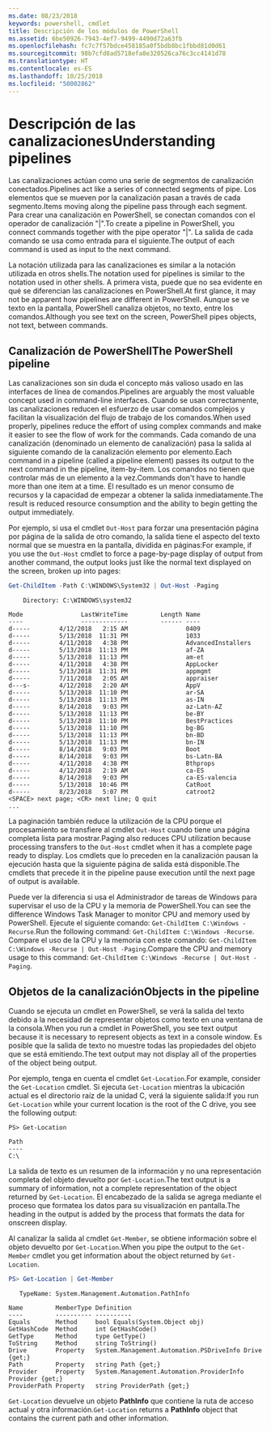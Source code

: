 ```yaml
---
ms.date: 08/23/2018
keywords: powershell, cmdlet
title: Descripción de los módulos de PowerShell
ms.assetid: 6be50926-7943-4ef7-9499-4490d72a63fb
ms.openlocfilehash: fc7c7f57bdce458185a0f5bdb8bc1fbbd81d0d61
ms.sourcegitcommit: 98b7cfd8ad5718efa8e320526ca76c3cc4141d78
ms.translationtype: HT
ms.contentlocale: es-ES
ms.lasthandoff: 10/25/2018
ms.locfileid: "50002862"
---
```

# <a name="understanding-pipelines"></a><span data-ttu-id="bf5e5-103">Descripción de las canalizaciones</span><span class="sxs-lookup"><span data-stu-id="bf5e5-103">Understanding pipelines</span></span>

<span data-ttu-id="bf5e5-104">Las canalizaciones actúan como una serie de segmentos de canalización conectados.</span><span class="sxs-lookup"><span data-stu-id="bf5e5-104">Pipelines act like a series of connected segments of pipe.</span></span> <span data-ttu-id="bf5e5-105">Los elementos que se mueven por la canalización pasan a través de cada segmento.</span><span class="sxs-lookup"><span data-stu-id="bf5e5-105">Items moving along the pipeline pass through each segment.</span></span> <span data-ttu-id="bf5e5-106">Para crear una canalización en PowerShell, se conectan comandos con el operador de canalización "|".</span><span class="sxs-lookup"><span data-stu-id="bf5e5-106">To create a pipeline in PowerShell, you connect commands together with the pipe operator "|".</span></span> <span data-ttu-id="bf5e5-107">La salida de cada comando se usa como entrada para el siguiente.</span><span class="sxs-lookup"><span data-stu-id="bf5e5-107">The output of each command is used as input to the next command.</span></span>

<span data-ttu-id="bf5e5-108">La notación utilizada para las canalizaciones es similar a la notación utilizada en otros shells.</span><span class="sxs-lookup"><span data-stu-id="bf5e5-108">The notation used for pipelines is similar to the notation used in other shells.</span></span> <span data-ttu-id="bf5e5-109">A primera vista, puede que no sea evidente en qué se diferencian las canalizaciones en PowerShell.</span><span class="sxs-lookup"><span data-stu-id="bf5e5-109">At first glance, it may not be apparent how pipelines are different in PowerShell.</span></span> <span data-ttu-id="bf5e5-110">Aunque se ve texto en la pantalla, PowerShell canaliza objetos, no texto, entre los comandos.</span><span class="sxs-lookup"><span data-stu-id="bf5e5-110">Although you see text on the screen, PowerShell pipes objects, not text, between commands.</span></span>

## <a name="the-powershell-pipeline"></a><span data-ttu-id="bf5e5-111">Canalización de PowerShell</span><span class="sxs-lookup"><span data-stu-id="bf5e5-111">The PowerShell pipeline</span></span>

<span data-ttu-id="bf5e5-112">Las canalizaciones son sin duda el concepto más valioso usado en las interfaces de línea de comandos.</span><span class="sxs-lookup"><span data-stu-id="bf5e5-112">Pipelines are arguably the most valuable concept used in command-line interfaces.</span></span> <span data-ttu-id="bf5e5-113">Cuando se usan correctamente, las canalizaciones reducen el esfuerzo de usar comandos complejos y facilitan la visualización del flujo de trabajo de los comandos.</span><span class="sxs-lookup"><span data-stu-id="bf5e5-113">When used properly, pipelines reduce the effort of using complex commands and make it easier to see the flow of work for the commands.</span></span> <span data-ttu-id="bf5e5-114">Cada comando de una canalización (denominado un elemento de canalización) pasa la salida al siguiente comando de la canalización elemento por elemento.</span><span class="sxs-lookup"><span data-stu-id="bf5e5-114">Each command in a pipeline (called a pipeline element) passes its output to the next command in the pipeline, item-by-item.</span></span> <span data-ttu-id="bf5e5-115">Los comandos no tienen que controlar más de un elemento a la vez.</span><span class="sxs-lookup"><span data-stu-id="bf5e5-115">Commands don't have to handle more than one item at a time.</span></span> <span data-ttu-id="bf5e5-116">El resultado es un menor consumo de recursos y la capacidad de empezar a obtener la salida inmediatamente.</span><span class="sxs-lookup"><span data-stu-id="bf5e5-116">The result is reduced resource consumption and the ability to begin getting the output immediately.</span></span>

<span data-ttu-id="bf5e5-117">Por ejemplo, si usa el cmdlet `Out-Host` para forzar una presentación página por página de la salida de otro comando, la salida tiene el aspecto del texto normal que se muestra en la pantalla, dividida en páginas:</span><span class="sxs-lookup"><span data-stu-id="bf5e5-117">For example, if you use the `Out-Host` cmdlet to force a page-by-page display of output from another command, the output looks just like the normal text displayed on the screen, broken up into pages:</span></span>

```powershell
Get-ChildItem -Path C:\WINDOWS\System32 | Out-Host -Paging
```

```Output
    Directory: C:\WINDOWS\system32

Mode                LastWriteTime         Length Name
----                -------------         ------ ----
d-----        4/12/2018   2:15 AM                0409
d-----        5/13/2018  11:31 PM                1033
d-----        4/11/2018   4:38 PM                AdvancedInstallers
d-----        5/13/2018  11:13 PM                af-ZA
d-----        5/13/2018  11:13 PM                am-et
d-----        4/11/2018   4:38 PM                AppLocker
d-----        5/13/2018  11:31 PM                appmgmt
d-----        7/11/2018   2:05 AM                appraiser
d---s-        4/12/2018   2:20 AM                AppV
d-----        5/13/2018  11:10 PM                ar-SA
d-----        5/13/2018  11:13 PM                as-IN
d-----        8/14/2018   9:03 PM                az-Latn-AZ
d-----        5/13/2018  11:13 PM                be-BY
d-----        5/13/2018  11:10 PM                BestPractices
d-----        5/13/2018  11:10 PM                bg-BG
d-----        5/13/2018  11:13 PM                bn-BD
d-----        5/13/2018  11:13 PM                bn-IN
d-----        8/14/2018   9:03 PM                Boot
d-----        8/14/2018   9:03 PM                bs-Latn-BA
d-----        4/11/2018   4:38 PM                Bthprops
d-----        4/12/2018   2:19 AM                ca-ES
d-----        8/14/2018   9:03 PM                ca-ES-valencia
d-----        5/13/2018  10:46 PM                CatRoot
d-----        8/23/2018   5:07 PM                catroot2
<SPACE> next page; <CR> next line; Q quit
...
```

<span data-ttu-id="bf5e5-118">La paginación también reduce la utilización de la CPU porque el procesamiento se transfiere al cmdlet `Out-Host` cuando tiene una página completa lista para mostrar.</span><span class="sxs-lookup"><span data-stu-id="bf5e5-118">Paging also reduces CPU utilization because processing transfers to the `Out-Host` cmdlet when it has a complete page ready to display.</span></span> <span data-ttu-id="bf5e5-119">Los cmdlets que lo preceden en la canalización pausan la ejecución hasta que la siguiente página de salida está disponible.</span><span class="sxs-lookup"><span data-stu-id="bf5e5-119">The cmdlets that precede it in the pipeline pause execution until the next page of output is available.</span></span>

<span data-ttu-id="bf5e5-120">Puede ver la diferencia si usa el Administrador de tareas de Windows para supervisar el uso de la CPU y la memoria de PowerShell.</span><span class="sxs-lookup"><span data-stu-id="bf5e5-120">You can see the difference Windows Task Manager to monitor CPU and memory used by PowerShell.</span></span> <span data-ttu-id="bf5e5-121">Ejecute el siguiente comando: `Get-ChildItem C:\Windows -Recurse`.</span><span class="sxs-lookup"><span data-stu-id="bf5e5-121">Run the following command: `Get-ChildItem C:\Windows -Recurse`.</span></span> <span data-ttu-id="bf5e5-122">Compare el uso de la CPU y la memoria con este comando: `Get-ChildItem C:\Windows -Recurse | Out-Host -Paging`.</span><span class="sxs-lookup"><span data-stu-id="bf5e5-122">Compare the CPU and memory usage to this command: `Get-ChildItem C:\Windows -Recurse | Out-Host -Paging`.</span></span>

## <a name="objects-in-the-pipeline"></a><span data-ttu-id="bf5e5-123">Objetos de la canalización</span><span class="sxs-lookup"><span data-stu-id="bf5e5-123">Objects in the pipeline</span></span>

<span data-ttu-id="bf5e5-124">Cuando se ejecuta un cmdlet en PowerShell, se verá la salida del texto debido a la necesidad de representar objetos como texto en una ventana de la consola.</span><span class="sxs-lookup"><span data-stu-id="bf5e5-124">When you run a cmdlet in PowerShell, you see text output because it is necessary to represent objects as text in a console window.</span></span> <span data-ttu-id="bf5e5-125">Es posible que la salida de texto no muestre todas las propiedades del objeto que se está emitiendo.</span><span class="sxs-lookup"><span data-stu-id="bf5e5-125">The text output may not display all of the properties of the object being output.</span></span>

<span data-ttu-id="bf5e5-126">Por ejemplo, tenga en cuenta el cmdlet `Get-Location`.</span><span class="sxs-lookup"><span data-stu-id="bf5e5-126">For example, consider the `Get-Location` cmdlet.</span></span> <span data-ttu-id="bf5e5-127">Si ejecuta `Get-Location` mientras la ubicación actual es el directorio raíz de la unidad C, verá la siguiente salida:</span><span class="sxs-lookup"><span data-stu-id="bf5e5-127">If you run `Get-Location` while your current location is the root of the C drive, you see the following output:</span></span>

```
PS> Get-Location

Path
----
C:\
```

<span data-ttu-id="bf5e5-128">La salida de texto es un resumen de la información y no una representación completa del objeto devuelto por `Get-Location`.</span><span class="sxs-lookup"><span data-stu-id="bf5e5-128">The text output is a summary of information, not a complete representation of the object returned by `Get-Location`.</span></span> <span data-ttu-id="bf5e5-129">El encabezado de la salida se agrega mediante el proceso que formatea los datos para su visualización en pantalla.</span><span class="sxs-lookup"><span data-stu-id="bf5e5-129">The heading in the output is added by the process that formats the data for onscreen display.</span></span>

<span data-ttu-id="bf5e5-130">Al canalizar la salida al cmdlet `Get-Member`, se obtiene información sobre el objeto devuelto por `Get-Location`.</span><span class="sxs-lookup"><span data-stu-id="bf5e5-130">When you pipe the output to the `Get-Member` cmdlet you get information about the object returned by `Get-Location`.</span></span>

```powershell
PS> Get-Location | Get-Member
```

```Output
   TypeName: System.Management.Automation.PathInfo

Name         MemberType Definition
----         ---------- ----------
Equals       Method     bool Equals(System.Object obj)
GetHashCode  Method     int GetHashCode()
GetType      Method     type GetType()
ToString     Method     string ToString()
Drive        Property   System.Management.Automation.PSDriveInfo Drive {get;}
Path         Property   string Path {get;}
Provider     Property   System.Management.Automation.ProviderInfo Provider {get;}
ProviderPath Property   string ProviderPath {get;}
```

<span data-ttu-id="bf5e5-131">`Get-Location` devuelve un objeto **PathInfo** que contiene la ruta de acceso actual y otra información.</span><span class="sxs-lookup"><span data-stu-id="bf5e5-131">`Get-Location` returns a **PathInfo** object that contains the current path and other information.</span></span>
